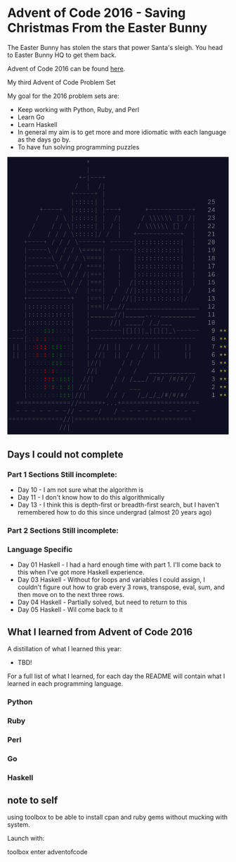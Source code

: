 # Advent of Code 2016 - Saving Christmas From the Easter Bunny

The Easter Bunny has stolen the stars that power Santa's sleigh. You head to Easter Bunny HQ to get them back.

Advent of Code 2016 can be found [here](https://adventofcode.com/2016).

My third Advent of Code Problem Set

My goal for the 2016 problem sets are:

- Keep working with Python, Ruby, and Perl
- Learn Go
- Learn Haskell
- In general my aim is to get more and more idiomatic with each language as the days go by.
- To have fun solving programming puzzles

![progress](https://github.com/djotaku/adventofcode/blob/5d046d410d41781d686bd46eb76b6b743d09972a/screenshots/2016/2016_progress_20220610.png)

## Days I could not complete
### Part 1 Sections Still incomplete:
- Day 10 - I am not sure what the algorithm is
- Day 11 - I don't know how to do this algorithmically
- Day 13 - I think this is depth-first or breadth-first search, but I haven't remembered how to do this since undergrad (almost 20 years ago)
### Part 2 Sections Still incomplete:
### Language Specific
- Day 01 Haskell - I had a hard enough time with part 1. I'll come back to this when I've got more Haskell experience.
- Day 03 Haskell - Without for loops and variables I could assign, I couldn't figure out how to grab every 3 rows, transpose, eval, sum, and then move on to the next three rows.
- Day 04 Haskell - Partially solved, but need to return to this
- Day 05 Haskell - Wil come back to it
## What I learned from Advent of Code 2016

A distillation of what I learned this year:
- TBD!


For a full list of what I learned, for each day the README will contain what I learned in each programming language.

### Python

### Ruby


### Perl

### Go

### Haskell

## note to self

using toolbox to be able to install cpan and ruby gems without mucking with system.

Launch with:

toolbox enter adventofcode
